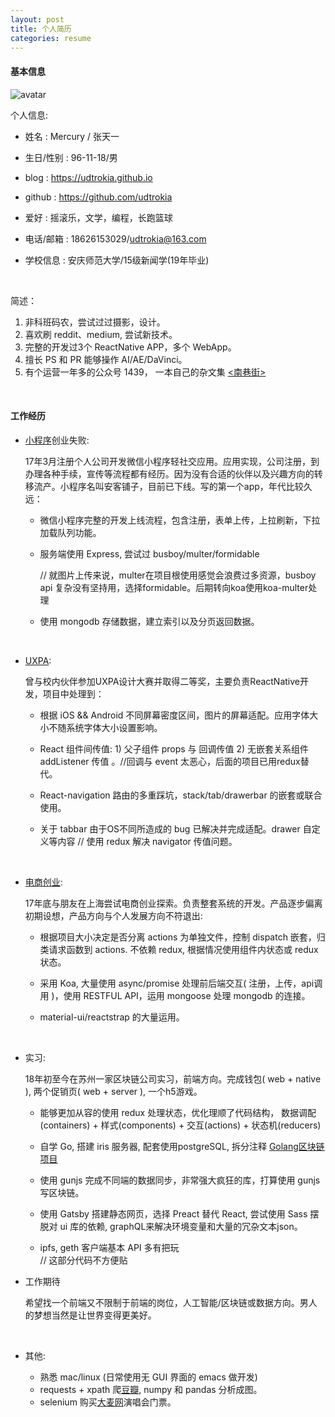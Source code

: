 ```yaml
---
layout: post
title: 个人简历
categories: resume
---
```




#### 基本信息

![avatar]

个人信息: 
+ 姓名 : Mercury / 张天一
+ 生日/性别 : 96-11-18/男  
+ blog : https://udtrokia.github.io
+ github : https://github.com/udtrokia
+ 爱好 : 摇滚乐，文学，编程，长跑篮球  
+ 电话/邮箱 : 18626153029/udtrokia@163.com  
+ 学校信息 : 安庆师范大学/15级新闻学(19年毕业)  

  ​

简述：

1) 非科班码农，尝试过过摄影，设计。  
2) 喜欢刷 reddit、medium, 尝试新技术。  
3) 完整的开发过3个 ReactNative APP，多个 WebApp。  
4) 擅长 PS 和 PR 能够操作 AI/AE/DaVinci。  
5) 有个运营一年多的公众号 1439， 一本自己的杂文集 [<南巷街\>][nxj]  

  ​
  
#### 工作经历

+ [小程序][akpz]创业失败:

  17年3月注册个人公司开发微信小程序轻社交应用。应用实现，公司注册，到办理各种手续，宣传等流程都有经历。因为没有合适的伙伴以及兴趣方向的转移流产。小程序名叫安客铺子，目前已下线。写的第一个app，年代比较久远：

  + 微信小程序完整的开发上线流程，包含注册，表单上传，上拉刷新，下拉加载队列功能。

  + 服务端使用 Express, 尝试过 busboy/multer/formidable

    // 就图片上传来说，multer在项目根使用感觉会浪费过多资源，busboy api 复杂没有坚持用，选择formidable。后期转向koa使用koa-multer处理

  + 使用 mongodb 存储数据，建立索引以及分页返回数据。

  ​

+ [UXPA][znmd]: 

  曾与校内伙伴参加UXPA设计大赛并取得二等奖，主要负责ReactNative开发，项目中处理到：

	+ 根据 iOS && Android 不同屏幕密度区间，图片的屏幕适配。应用字体大小不随系统字体大小设置影响。

	+ React 组件间传值:  1) 父子组件 props 与 回调传值  2) 无嵌套关系组件 addListener 传值 。//回调与 event 太恶心，后面的项目已用redux替代。

	+ React-navigation 路由的多重踩坑，stack/tab/drawerbar 的嵌套或联合使用。

	- 关于 tabbar 由于OS不同所造成的 bug 已解决并完成适配。drawer 自定义等内容 // 使用 redux 解决 navigator 传值问题。

  ​

- [电商创业][csj]:

  17年底与朋友在上海尝试电商创业探索。负责整套系统的开发。产品逐步偏离初期设想，产品方向与个人发展方向不符退出:

  + 根据项目大小决定是否分离 actions 为单独文件，控制 dispatch 嵌套，归类请求函数到 actions. 不依赖 redux, 根据情况使用组件内状态或 redux 状态。


  + 采用 Koa, 大量使用 async/promise 处理前后端交互( 注册，上传，api调用 )，使用 RESTFUL API，运用 mongoose 处理 mongodb 的连接。

  + material-ui/reactstrap 的大量运用。

    ​

- 实习:

  18年初至今在苏州一家区块链公司实习，前端方向。完成钱包( web + native ), 两个促销页( web + server ), 一个h5游戏。

  - 能够更加从容的使用 redux 处理状态，优化理顺了代码结构， 数据调配(containers) + 样式(components) + 交互(actions) + 状态机(reducers)

  - 自学 Go, 搭建 iris 服务器, 配套使用postgreSQL, 拆分注释 [Golang区块链项目][Golang区块链项目]

  - 使用 gunjs 完成不同端的数据同步，非常强大疯狂的库，打算使用 gunjs 写区块链。

  - 使用 Gatsby 搭建静态网页，选择 Preact 替代 React, 尝试使用 Sass 摆脱对 ui 库的依赖, graphQL来解决环境变量和大量的冗杂文本json。

  - ipfs, geth 客户端基本 API 多有把玩  
  // 这部分代码不方便贴
    ​

+ 工作期待

  希望找一个前端又不限制于前端的岗位，人工智能/区块链或数据方向。男人的梦想当然是让世界变得更美好。

  ​


+ 其他:
  + 熟悉 mac/linux (日常使用无 GUI 界面的 emacs 做开发)
  + requests + xpath 爬[豆瓣][豆瓣], numpy 和 pandas 分析成图。
  + selenium 购买[大麦网][大麦网]演唱会门票。



[avatar]: {{"/_public/resume/avatar.png"}}
[Golang区块链项目]: http://udtrokia.github.io/blockchain/2018/02/04/stucture.html
[豆瓣]: https://github.com/udtrokia/doubaner
[大麦网]: https://github.com/udtrokia/damai
[gayhub]: https://github.com/udtrokia
[nxj]: https://github.com/udtrokia/book
[candy]: https://github.com/udtrokia/candy
[littleblock]: https://github.com/udtrokia/littleblock
[stepwallet]: https://github.com/udtrokia/stepwallet
[csj]: https://github.com/udtrokia/csj
[akpz]: https://github.com/udtrokia/aqnuroad-client
[znmd]: https://github.com/udtrokia/rn-znmd

